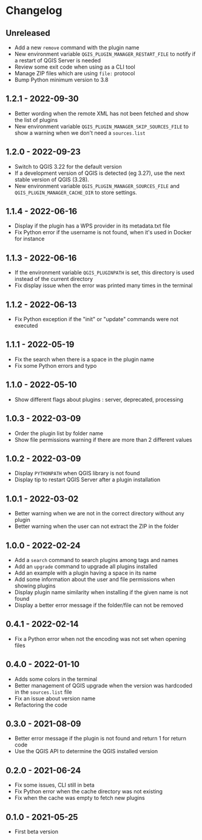 # Changelog

## Unreleased

* Add a new `remove` command with the plugin name
* New environment variable `QGIS_PLUGIN_MANAGER_RESTART_FILE` to notify if a restart of QGIS Server is needed
* Review some exit code when using as a CLI tool
* Manage ZIP files which are using `file:` protocol
* Bump Python minimum version to 3.8

## 1.2.1 - 2022-09-30

* Better wording when the remote XML has not been fetched and show the list of plugins
* New environment variable `QGIS_PLUGIN_MANAGER_SKIP_SOURCES_FILE` to show a warning when we don't need a `sources.list`

## 1.2.0 - 2022-09-23

* Switch to QGIS 3.22 for the default version
* If a development version of QGIS is detected (eg 3.27), use the next stable version of QGIS (3.28).
* New environment variable `QGIS_PLUGIN_MANAGER_SOURCES_FILE` and `QGIS_PLUGIN_MANAGER_CACHE_DIR` to store settings.

## 1.1.4 - 2022-06-16

* Display if the plugin has a WPS provider in its metadata.txt file
* Fix Python error if the username is not found, when it's used in Docker for instance

## 1.1.3 - 2022-06-16

* If the environment variable `QGIS_PLUGINPATH` is set, this directory is used instead of the current directory
* Fix display issue when the error was printed many times in the terminal

## 1.1.2 - 2022-06-13

* Fix Python exception if the "init" or "update" commands were not executed

## 1.1.1 - 2022-05-19

* Fix the search when there is a space in the plugin name
* Fix some Python errors and typo

## 1.1.0 - 2022-05-10

* Show different flags about plugins : server, deprecated, processing

## 1.0.3 - 2022-03-09

* Order the plugin list by folder name
* Show file permissions warning if there are more than 2 different values

## 1.0.2 - 2022-03-09

* Display `PYTHONPATH` when QGIS library is not found
* Display tip to restart QGIS Server after a plugin installation

## 1.0.1 - 2022-03-02

* Better warning when we are not in the correct directory without any plugin
* Better warning when the user can not extract the ZIP in the folder

## 1.0.0 - 2022-02-24

* Add a `search` command to search plugins among tags and names
* Add an `upgrade` command to upgrade all plugins installed
* Add an example with a plugin having a space in its name
* Add some information about the user and file permissions when showing plugins
* Display plugin name similarity when installing if the given name is not found
* Display a better error message if the folder/file can not be removed

## 0.4.1 - 2022-02-14

* Fix a Python error when not the encoding was not set when opening files

## 0.4.0 - 2022-01-10

* Adds some colors in the terminal
* Better management of QGIS upgrade when the version was hardcoded in the `sources.list` file
* Fix an issue about version name
* Refactoring the code

## 0.3.0 - 2021-08-09

* Better error message if the plugin is not found and return 1 for return code
* Use the QGIS API to determine the QGIS installed version

## 0.2.0 - 2021-06-24

* Fix some issues, CLI still in beta
* Fix Python error when the cache directory was not existing
* Fix when the cache was empty to fetch new plugins

## 0.1.0 - 2021-05-25

* First beta version
